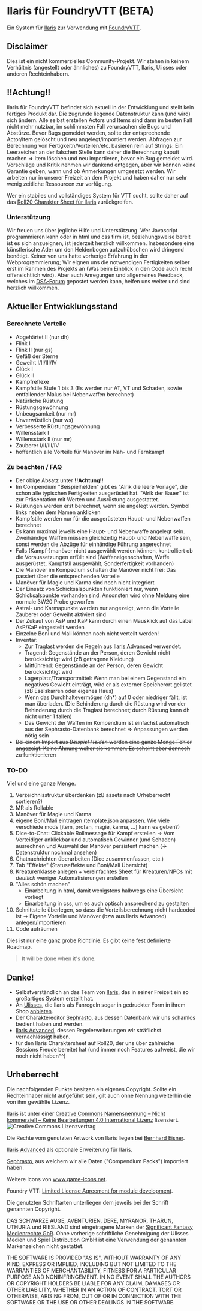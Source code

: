 # Ilaris für FoundryVTT (**BETA**)
Ein System für [Ilaris](https://ilarisblog.wordpress.com/) zur Verwendung mit [FoundryVTT](https://foundryvtt.com/).

## Disclaimer

Dies ist ein nicht kommerzielles Community-Projekt.
Wir stehen in keinem Verhältnis (angestellt oder ähnliches) zu FoundryVTT, Ilaris, Ulisses oder anderen Rechteinhabern. 

## !!Achtung!!

Ilaris für FoundryVTT befindet sich aktuell in der Entwicklung und stellt kein fertiges Produkt dar.
Die zugrunde liegende Datenstruktur kann (und wird) sich ändern. Alle selbst erstellen Actors und Items sind dann im besten Fall nicht mehr nutzbar, im schlimmsten Fall verursachen sie Bugs und Abstürze.
Bevor Bugs gemeldet werden, sollte der entsprechende Actor/Item gelöscht und neu angelegt/importiert werden.
Abfragen zur Berechnung von Fertigkeitn/Vorteilen/etc. basieren rein auf Strings: Ein Leerzeichen an der falschen Stelle kann daher die Berechnung kaputt machen => Item löschen und neu importieren, bevor ein Bug gemeldet wird.  
Vorschläge und Kritik nehmen wir dankend entgegen, aber wir können keine Garantie geben, wann und ob Anmerkungen umgesetzt werden. Wir arbeiten nur in unserer Freizeit an dem Projekt und haben daher nur sehr wenig zeitliche Ressourcen zur verfügung.

Wer ein stabiles und vollständiges System für VTT sucht, sollte daher auf das [Roll20 Charakter Sheet für Ilaris](https://github.com/Roll20/roll20-character-sheets/tree/master/Das_Schwarze_Auge_Ilaris) zurückgreifen. 


### Unterstützung
Wir freuen uns über jegliche Hilfe und Unterstützung.
Wer Javascript programmieren kann oder in html und css firm ist, beziehungsweise bereit ist es sich anzueignen, ist jederzeit herzlich willkommen. Insbesondere eine künstlerische Ader um den Heldenbogen aufzuhübschen wird dringend benötigt.
Keiner von uns hatte vorherige Erfahrung in der Webprogrammierung; Wir eignen uns die notwendigen Fertigkeiten selber erst im Rahmen des Projekts an (Was beim Einblick in den Code auch recht offensichtlich wird).
Aber auch Anregungen und allgemeines Feedback, welches im [DSA-Forum](https://dsaforum.de/viewtopic.php?f=180&t=55746&sid=58516b319511875ce0bc2dc00b379b4d) gepostet werden kann, helfen uns weiter und sind herzlich willkommen.

## Aktueller Entwicklungsstand
### Berechnete Vorteile
* Abgehärtet II (nur dh)
* Flink I
* Flink II (nur gs)
* Gefäß der Sterne
* Geweiht I/II/III/IV
* Glück I
* Glück II
* Kampfreflexe
* Kampfstile Stufe 1 bis 3 (Es werden nur AT, VT und Schaden, sowie entfallender Malus bei Nebenwaffen berechnet)
* Natürliche Rüstung
* Rüstungsgewöhnung
* Unbeugsamkeit (nur mr)
* Unverwüstlich (nur ws)
* Verbesserte Rüstungsgewöhnung
* Willensstark I
* Willensstark II (nur mr)
* Zauberer I/II/III/IV
* hoffentlich alle Vorteile für Manöver im Nah- und Fernkampf

### Zu beachten / FAQ
* Der obige Absatz unter **!!Achtung!!**
* Im Compendium "Beispielhelden" gibt es "Alrik die leere Vorlage", die schon alle typischen Fertigkeiten ausgerüstet hat. "Alrik der Bauer" ist zur Präsentation mit Werten und Ausrüstung ausgestattet.
* Rüstungen werden erst berechnet, wenn sie angelegt werden. Symbol links neben dem Namen anklicken
* Kampfstile werden nur für die ausgerüsteten Haupt- und Nebenwaffen berechnet
* Es kann maximal jeweils eine Haupt- und Nebenwaffe angelegt sein. Zweihändige Waffen müssen gleichzeitig Haupt- und Nebenwaffe sein, sonst werden die Abzüge für einhändige Führung angerechnet
* Falls (Kampf-)manöver nicht ausgewählt werden können, kontrolliert ob die Voraussetzungen erfüllt sind (Waffeneigenschaften, Waffe ausgerüstet, Kampfstil ausgewählt, Sonderfertigkeit vorhanden)
* Die Manöver im Kompedium schalten die Manöver nicht frei: Das passiert über die entsprechenden Vorteile
* Manöver für Magie und Karma sind noch nicht integriert
* Der Einsatz von Schicksalspunkten funktioniert nur, wenn Schicksalspunkte vorhanden sind. Ansonsten wird ohne Meldung eine normale 3W20 Probe geworfen
* Astral- und Karmapunkte werden nur angezeigt, wenn die Vorteile Zauberer oder Geweiht aktiviert sind
* Der Zukauf von AsP und KaP kann durch einen Mausklick auf das Label AsP/KaP eingestellt werden
* Einzelne Boni und Mali können noch nicht verteilt werden!
* Inventar:
    * Zur Traglast werden die Regeln aus [Ilaris Advanced](https://dsaforum.de/viewtopic.php?f=180&t=49412) verwendet. 
    * Tragend: Gegenstände an der Person, deren Gewicht nicht berücksichtigt wird (zB getragene Kleidung)
    * Mitführend: Gegenstände an der Person, deren Gewicht berücksichtigt wird
    * Lagerplatz/Transportmittel: Wenn man bei einem Gegenstand ein negatives Gewicht einträgt, wird er als externer Speicherort gelistet (zB Eselskarren oder eigenes Haus)
    * Wenn das Durchhaltevermögen (dh*) auf 0 oder niedriger fällt, ist man überladen. (Die Behinderung durch die Rüstung wird vor der Behinderung durch die Traglast berechnet; durch Rüstung kann dh nicht unter 1 fallen)
    * Das Gewicht der Waffen im Kompendium ist einfachst automatisch aus der Sephrasto-Datenbank berechnet => Anpassungen werden nötig sein
* ~~Bei einem Import aus *Beispiel Helden* werden eine ganze Menge Fehler angezeigt. Keine Ahnung woher sie kommen. Es scheint aber dennoch zu funktionieren~~

### TO-DO
Viel und eine ganze Menge. 
1. Verzeichnisstruktur überdenken (zB assets nach Urheberrecht sortieren?)
1. MR als Rollable
1. Manöver für Magie und Karma
1. eigene Boni/Mali eintragen (template.json anpassen. Wie viele verschiede mods [item, profan, magie, karma, ...] kann es geben?)
1. Dice-to-Chat: Clickable Rollmessage für Kampf erstellen -> Vom Verteidiger anklickbar und automatisch Gewinner (und Schaden) ausrechnen und Auswahl der Manöver persistent machen (-> Datenstruktur nochmal ansehen)
1. Chatnachrichten überarbeiten (Dice zusammenfassen, etc.)
1. Tab "Effekte" (Statuseffekte und Boni/Mali Übersicht)
1. Kreaturenklasse anlegen + vereinfachtes Sheet für Kreaturen/NPCs mit *deutlich* weniger Automatisierungen erstellen 
1. "Alles schön machen"    
    * Einarbeitung in html, damit wenigstens halbwegs eine Übersicht vorliegt
    * Einarbeitung in css, um es auch optisch ansprechend zu gestalten
1. Schnittstelle überlegen, so dass die Vorteilsberechnung nicht hardcoded ist -> Eigene Vorteile und Manöver (bzw aus Ilaris Advanced) anlegen/importieren
1. Code aufräumen    

Dies ist nur eine ganz grobe Richtlinie. Es gibt keine fest definierte Roadmap. 
> It will be done when it's done.

## Danke!
* Selbstverständlich an das Team von [Ilaris](https://ilarisblog.wordpress.com/), das in seiner Freizeit ein so großartiges System erstellt hat.
* An [Ulisses](https://ulisses-spiele.de), die Ilaris als Fanregeln sogar in gedruckter Form in ihrem Shop [anbieten](https://www.f-shop.de/detail/index/sArticle/1372).
* Der Charaktereditor [Sephrasto](https://github.com/Aeolitus/Sephrasto), aus dessen Datenbank wir uns schamlos bedient haben und werden.
* [Ilaris Advanced](https://dsaforum.de/viewtopic.php?f=180&t=49412&sid=8837ba1ffde6b5396050628f78a92dce), dessen Regelerweiterungen wir sträflichst vernachlässigt haben.
* für den Ilaris Charaktersheet auf Roll20, der uns über zahlreiche Sessions Freude bereitet hat (und immer noch Features aufweist, die wir noch nicht haben^^)


## Urheberrecht

Die nachfolgenden Punkte besitzen ein eigenes Copyright. Sollte ein Rechteinhaber nicht aufgeführt sein, gilt auch ohne Nennung weiterhin die von ihm gewählte Lizenz. 

[Ilaris](https://ilarisblog.wordpress.com/) ist unter einer [Creative Commons Namensnennung – Nicht kommerziell – Keine Bearbeitungen 4.0 International Lizenz](http://creativecommons.org/licenses/by-nc-nd/4.0/) lizensiert. ![Creative Commons Lizenzvertrag](https://licensebuttons.net/l/by-nc-nd/4.0/80x15.png)

Die Rechte vom genutzten Artwork von Ilaris liegen bei [Bernhard Eisner](https://www.instagram.com/bernhard_eisner/).

[Ilaris Advanced](https://dsaforum.de/viewtopic.php?f=180&t=49412) als optionale Erweiterung für Ilaris.

[Sephrasto](https://github.com/Aeolitus/Sephrasto), aus welchem wir alle Daten ("Compendium Packs") importiert haben.

Weitere Icons von www.game-icons.net.

Foundry VTT: [Limited License Agreement for module development](https://foundryvtt.com/article/license/).

Die genutzten Schriftarten unterliegen dem jeweils bei der Schrift genannten Copyright.

DAS SCHWARZE AUGE, AVENTURIEN, DERE, MYRANOR, THARUN, UTHURIA und RIESLAND sind eingetragene Marken der [Significant Fantasy Medienrechte GbR](http://www.wiki-aventurica.de/wiki/Significant_Fantasy). Ohne vorherige schriftliche Genehmigung der Ulisses Medien und Spiel Distribution GmbH ist eine Verwendung der genannten Markenzeichen nicht gestattet.

THE SOFTWARE IS PROVIDED "AS IS", WITHOUT WARRANTY OF ANY KIND, EXPRESS OR
IMPLIED, INCLUDING BUT NOT LIMITED TO THE WARRANTIES OF MERCHANTABILITY,
FITNESS FOR A PARTICULAR PURPOSE AND NONINFRINGEMENT. IN NO EVENT SHALL THE
AUTHORS OR COPYRIGHT HOLDERS BE LIABLE FOR ANY CLAIM, DAMAGES OR OTHER
LIABILITY, WHETHER IN AN ACTION OF CONTRACT, TORT OR OTHERWISE, ARISING FROM,
OUT OF OR IN CONNECTION WITH THE SOFTWARE OR THE USE OR OTHER DEALINGS IN THE
SOFTWARE.

